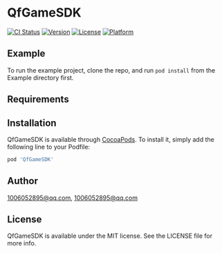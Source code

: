 # QfGameSDK

[![CI Status](https://img.shields.io/travis/1006052895@qq.com/QfGameSDK.svg?style=flat)](https://travis-ci.org/1006052895@qq.com/QfGameSDK)
[![Version](https://img.shields.io/cocoapods/v/QfGameSDK.svg?style=flat)](https://cocoapods.org/pods/QfGameSDK)
[![License](https://img.shields.io/cocoapods/l/QfGameSDK.svg?style=flat)](https://cocoapods.org/pods/QfGameSDK)
[![Platform](https://img.shields.io/cocoapods/p/QfGameSDK.svg?style=flat)](https://cocoapods.org/pods/QfGameSDK)

## Example

To run the example project, clone the repo, and run `pod install` from the Example directory first.

## Requirements

## Installation

QfGameSDK is available through [CocoaPods](https://cocoapods.org). To install
it, simply add the following line to your Podfile:

```ruby
pod 'QfGameSDK'
```

## Author

1006052895@qq.com, 1006052895@qq.com

## License

QfGameSDK is available under the MIT license. See the LICENSE file for more info.
